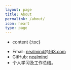 ```yaml
---
layout: page
title: About
permalink: /about/
icon: heart
type: page
---
```


* content
{:toc}


- Email: nealmind@163.com
- GitHub: [nealmind]( https://github.com/nealmind/)
- 个人学习及工作总结。

